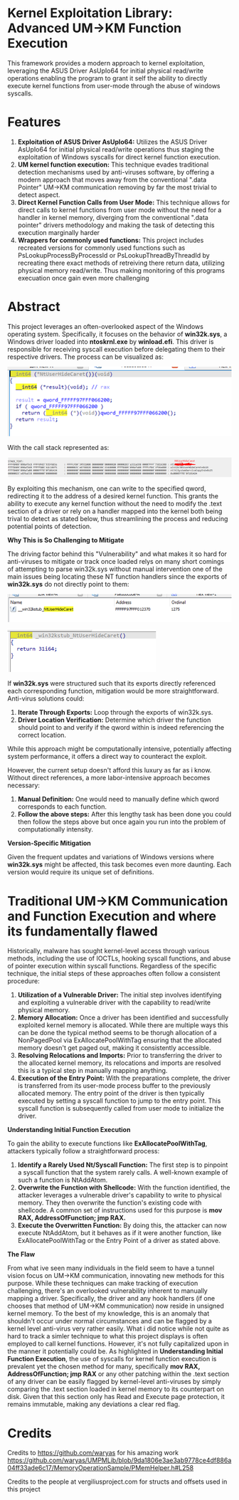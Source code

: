 # Kernel Exploitation Library: Advanced UM->KM Function Execution
This framework provides a modern approach to kernel exploitation, leveraging the ASUS Driver AsUpIo64 for initial physical read/write operations enabling the program to grant it self the ability to directly execute kernel functions from user-mode through the abuse of windows syscalls.

# Features
1. **Exploitation of ASUS Driver AsUpIo64:** Utilizes the ASUS Driver AsUpIo64 for initial physical read/write operations thus staging the exploitation of Windows syscalls for direct kernel function execution.
2. **UM kernel function execution:** This technique evades traditional detection mechanisms used by anti-viruses software, by offering a modern approach that moves away from the conventional ".data Pointer" UM->KM communication removing by far the most trivial to detect aspect.
3. **Direct Kernel Function Calls from User Mode:** This technique allows for direct calls to kernel functions from user mode without the need for a handler in kernel memory, diverging from the conventional ".data pointer" drivers methodology and making the task of detecting this execution marginally harder
4. **Wrappers for commonly used functions:** This project includes recreated versions for commonly used functions such as PsLookupProcessByProcessId or PsLookupThreadByThreadId by recreating there exact methods of retreiving there return data, utilizing physical memory read/write. Thus making monitoring of this programs execuation once gain even more challenging


# Abstract
This project leverages an often-overlooked aspect of the Windows operating system. Specifically, it focuses on the behavior of **win32k.sys**, a Windows driver loaded into **ntoskrnl.exe** by **winload.efi**. This driver is responsible for receiving syscall execution before delegating them to their respective drivers. The process can be visualized as:


![[image]](https://github.com/JosiahAlm/UserPhys/blob/main/img/Redirect.png)


With the call stack represented as:


![[image]](https://github.com/JosiahAlm/UserPhys/blob/main/img/CallStack.png)


By exploiting this mechanism, one can write to the specified qword, redirecting it to the address of a desired kernel function. This grants the ability to execute any kernel function without the need to modify the .text section of a driver or rely on a handler mapped into the kernel both being trival to detect as stated below, thus streamlining the process and reducing potential points of detection.

**Why This is So Challenging to Mitigate**

The driving factor behind this "Vulnerability" and what makes it so hard for anti-viruses to mitigate or track once loaded relys on many short comings of attempting to parse win32k.sys without manual intervention one of the main issues being locating these NT function handlers since the exports of **win32k.sys** do not directly point to them:

![[image]](https://github.com/JosiahAlm/UserPhys/blob/main/img/StubExport.png)

![[image]](https://github.com/JosiahAlm/UserPhys/blob/main/img/stubPsudo.png)


If **win32k.sys** were structured such that its exports directly referenced each corresponding function, mitigation would be more straightforward. Anti-virus solutions could:
1. **Iterate Through Exports:** Loop through the exports of win32k.sys.
2. **Driver Location Verification:** Determine which driver the function should point to and verify if the qword within is indeed referencing the correct location.


While this approach might be computationally intensive, potentially affecting system performance, it offers a direct way to counteract the exploit.


However, the current setup doesn't afford this luxury as far as i know. Without direct references, a more labor-intensive approach becomes necessary:
1. **Manual Definition:** One would need to manually define which qword corresponds to each function.
2. **Follow the above steps:** After this lengthy task has been done you could then follow the steps above but once again you run into the problem of computationally intensity.

**Version-Specific Mitigation**

Given the frequent updates and variations of Windows versions where **win32k.sys** might be affected, this task becomes even more daunting. Each version would require its unique set of definitions.


# Traditional UM->KM Communication and Function Execution and where its fundamentally flawed
Historically, malware has sought kernel-level access through various methods, including the use of IOCTLs, hooking syscall functions, and abuse of pointer execution within syscall functions. Regardless of the specific technique, the initial steps of these approaches often follow a consistent procedure:

1. **Utilization of a Vulnerable Driver:** The initial step involves identifying and exploiting a vulnerable driver with the capability to read/write physical memory.
3. **Memory Allocation:** Once a driver has been identified and successfully exploited kernel memory is allocated. While there are multiple ways this can be done the typical method seems to be thorugh allocation of a NonPagedPool via ExAllocatePoolWithTag ensuring that the allocated memory doesn't get paged out, making it consistently accessible.
4. **Resolving Relocations and Imports:** Prior to transferring the driver to the allocated kernel memory, its relocations and imports are resolved this is a typical step in manually mapping anything.
5. **Execution of the Entry Point:** With the preparations complete, the driver is transferred from its user-mode process buffer to the previously allocated memory. The entry point of the driver is then typically executed by setting a syscall function to jump to the entry point. This syscall function is subsequently called from user mode to initialize the driver.

**Understanding Initial Function Execution**


To gain the ability to execute functions like **ExAllocatePoolWithTag**, attackers typically follow a straightforward process:

1. **Identify a Rarely Used Nt/Syscall Function:** The first step is to pinpoint a syscall function that the system rarely calls. A well-known example of such a function is NtAddAtom.
3. **Overwrite the Function with Shellcode:** With the function identified, the attacker leverages a vulnerable driver's capability to write to physical memory. They then overwrite the function's existing code with shellcode. A common set of instructions used for this purpose is **mov RAX, AddressOfFunction; jmp RAX.**
4. **Execute the Overwritten Function:** By doing this, the attacker can now execute NtAddAtom, but it behaves as if it were another function, like ExAllocatePoolWithTag or the Entry Point of a driver as stated above.

**The Flaw**


From what ive seen many individuals in the field seem to have a tunnel vision focus on UM->KM communication, innovating new methods for this purpose. While these techniques can make tracking of execution challenging, there's an overlooked vulnerability inherent to manually mapping a driver. Specifically, the driver and any hook handlers (if one chooses that method of UM->KM communication) now reside in unsigned kernel memory. To the best of my knowledge, this is an anomaly that shouldn't occur under normal circumstances and can be flagged by a kernel level anti-virus very rather easily. What i did notice while not quite as hard to track a simler technique to what this project displays is often employed to call kernel functions. However, it's not fully capitalized upon in the manner it potentially could be. As highlighted in **Understanding Initial Function Execution**, the use of syscalls for kernel function execution is prevalent yet the chosen method for many, specifically **mov RAX, AddressOfFunction; jmp RAX** or any other patching within the .text section of any driver can be easily flagged by kernel-level anti-viruses by simply comparing the .text section loaded in kernel memory to its counterpart on disk. Given that this section only has Read and Execute page protection, it remains immutable, making any deviations a clear red flag.


# Credits
Credits to https://github.com/waryas for his amazing work https://github.com/waryas/UMPMLib/blob/9da1806e3ae3ab9778ce4df886a04ff33ade6c17/MemoryOperationSample/PMemHelper.h#L258



Credits to the people at vergiliusproject.com for structs and offsets used in this project
